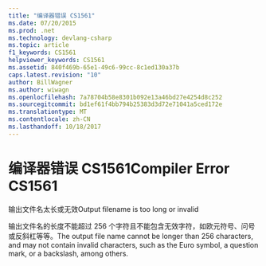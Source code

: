 ```yaml
---
title: "编译器错误 CS1561"
ms.date: 07/20/2015
ms.prod: .net
ms.technology: devlang-csharp
ms.topic: article
f1_keywords: CS1561
helpviewer_keywords: CS1561
ms.assetid: 840f469b-65e1-49c6-99cc-8c1ed130a37b
caps.latest.revision: "10"
author: BillWagner
ms.author: wiwagn
ms.openlocfilehash: 7a78704b58e8301b092e13a46bd27e4254d8c252
ms.sourcegitcommit: bd1ef61f4bb794b25383d3d72e71041a5ced172e
ms.translationtype: MT
ms.contentlocale: zh-CN
ms.lasthandoff: 10/18/2017
---
```

# <a name="compiler-error-cs1561"></a><span data-ttu-id="2eded-102">编译器错误 CS1561</span><span class="sxs-lookup"><span data-stu-id="2eded-102">Compiler Error CS1561</span></span>
<span data-ttu-id="2eded-103">输出文件名太长或无效</span><span class="sxs-lookup"><span data-stu-id="2eded-103">Output filename is too long or invalid</span></span>  
  
 <span data-ttu-id="2eded-104">输出文件名的长度不能超过 256 个字符且不能包含无效字符，如欧元符号、问号或反斜杠等等。</span><span class="sxs-lookup"><span data-stu-id="2eded-104">The output file name cannot be longer than 256 characters, and may not contain invalid characters, such as the Euro symbol, a question mark, or a backslash, among others.</span></span>
